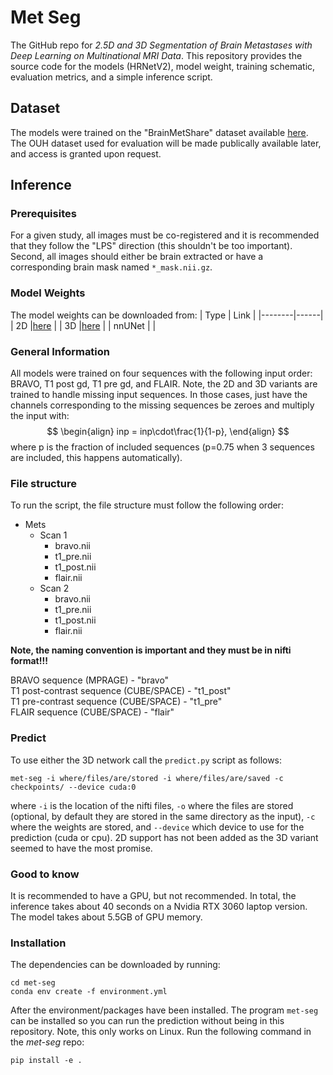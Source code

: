 # Met Seg

The GitHub repo for *2.5D and 3D Segmentation of Brain Metastases with Deep Learning on Multinational MRI Data*. This repository provides the source code for the models (HRNetV2), model weight, training schematic, evaluation metrics, and a simple inference script.

## Dataset

The models were trained on the "BrainMetShare" dataset available [here](https://aimi.stanford.edu/brainmetshare). The OUH dataset used for evaluation will be made publically available later, and access is granted upon request.

## Inference

### Prerequisites

For a given study, all images must be co-registered and it is recommended that they follow the "LPS" direction (this shouldn't be too important). Second, all images should either be brain extracted or have a corresponding brain mask named ```*_mask.nii.gz```.

### Model Weights

The model weights can be downloaded from:
| Type   | Link |
|--------|------|
| 2D     |[here](https://drive.google.com/file/d/1G9D11GNS7m5zpNMDaC5CXzMrLr4XqP_q/view?usp=sharing)   |
| 3D     |[here](https://drive.google.com/file/d/1zL5oiwE48LVXTsDd7kiJ8KN-hx4oGAiB/view?usp=sharing)   |
| nnUNet |      |

### General Information

All models were trained on four sequences with the following input order: BRAVO, T1 post gd, T1 pre gd, and FLAIR. Note, the 2D and 3D variants are trained to handle missing input sequences. In those cases, just have the channels corresponding to the missing sequences be zeroes and multiply the input with:
$$
\begin{align}
inp = inp\cdot\frac{1}{1-p},
\end{align}
$$
where p is the fraction of included sequences (p=0.75 when 3 sequences are included, this happens automatically).

### File structure

To run the script, the file structure must follow the following order:
- Mets
    - Scan 1
        - bravo.nii
        - t1_pre.nii
        - t1_post.nii
        - flair.nii
    - Scan 2
        - bravo.nii
        - t1_pre.nii
        - t1_post.nii
        - flair.nii

**Note, the naming convention is important and they must be in nifti format!!!**

BRAVO sequence (MPRAGE) - "bravo"\
T1 post-contrast sequence (CUBE/SPACE) - "t1_post"\
T1 pre-contrast sequence (CUBE/SPACE) - "t1_pre"\
FLAIR sequence (CUBE/SPACE) - "flair"


### Predict

To use either the 3D network call the ```predict.py``` script as follows:
```
met-seg -i where/files/are/stored -i where/files/are/saved -c checkpoints/ --device cuda:0
```
where ```-i``` is the location of the nifti files, ```-o``` where the files are stored (optional, by default they are stored in the same directory as the input), ```-c``` where the weights are stored, and ```--device``` which device to use for the prediction (cuda or cpu). 2D support has not been added as the 3D variant seemed to have the most promise.

### Good to know

It is recommended to have a GPU, but not recommended. In total, the inference takes about 40 seconds on a Nvidia RTX 3060 laptop version. The model takes about 5.5GB of GPU memory.

### Installation

The dependencies can be downloaded by running:
```
cd met-seg
conda env create -f environment.yml
```
After the environment/packages have been installed. The program ```met-seg``` can be installed so you can run the prediction without being in this repository. Note, this only works on Linux. Run the following command in the *met-seg* repo:
```
pip install -e .
```
